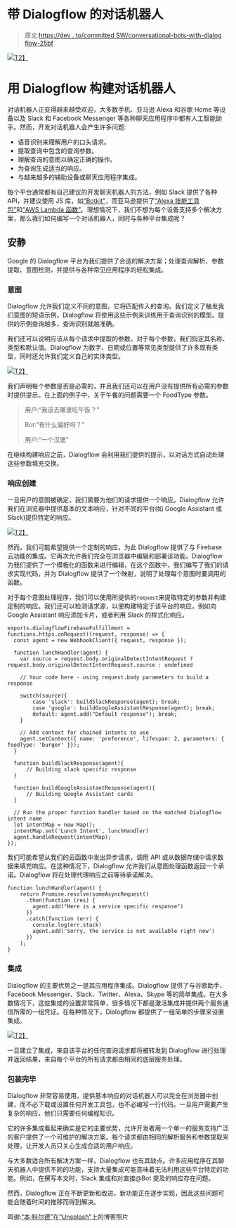 # 带 Dialogflow 的对话机器人

> 原文:[https://dev . to/committed SW/conversational-bots-with-dialog flow-25bf](https://dev.to/committedsw/conversational-bots-with-dialogflow-25bf)

[![](../Images/08e6ff5350cd9659685be5d012d8862a.png)T2】](///static/google-home-mini-0f63541f5ca4f55b776e67ed87a255ce-be74e.jpeg)

# 用 Dialogflow 构建对话机器人

对话机器人正变得越来越受欢迎，大多数手机、亚马逊 Alexa 和谷歌 Home 等设备以及 Slack 和 Facebook Messenger 等各种聊天应用程序中都有人工智能助手。然而，开发对话机器人会产生许多问题:

*   语音识别来理解用户的口头请求。
*   提取查询中包含的查询参数。
*   理解查询的意图以确定正确的操作。
*   为查询生成适当的响应。
*   与越来越多的辅助设备或聊天应用程序集成。

每个平台通常都有自己建议的开发聊天机器人的方法，例如 Slack 提供了各种 API，并建议使用 JS 库，如[“Botkit”](https://botkit.ai/)，而亚马逊提供了[“Alexa 技能工具包”](https://developer.amazon.com/alexa-skills-kit)和[“AWS Lambda 函数”](https://aws.amazon.com/lambda/)。理想情况下，我们不想为每个设备支持多个解决方案，那么我们如何编写一个对话机器人，同时与各种平台集成呢？

## 安静

Google 的 Dialogflow 平台为我们提供了合适的解决方案；处理查询解析、参数提取、意图检测，并提供与各种常见应用程序的轻松集成。

### 意图

Dialogflow 允许我们定义不同的意图，它将匹配传入的查询。我们定义了触发我们意图的短语示例，Dialogflow 将使用这些示例来训练用于查询识别的模型。提供的示例查询越多，查询识别就越准确。

我们还可以说明应该从每个请求中提取的参数。对于每个参数，我们指定其名称、类型和默认值。Dialogflow 为数字、日期或位置等常见类型提供了许多现有类型，同时还允许我们定义自己的实体类型。

[![](../Images/037aed71baef9bb979ea2b519eb2a3d3.png)T2】](///static/Intent-3537221a7fcc2749e3efb7a61e238fb6-59a72.png)

我们声明每个参数是否是必需的，并且我们还可以在用户没有提供所有必需的参数时提供提示。在上面的例子中，关于午餐的问题需要一个 FoodType 参数。

> 用户:“我该去哪里吃午饭？”
> 
> Bot:“有什么偏好吗？”
> 
> 用户:“一个汉堡”

在继续构建响应之前，Dialogflow 会利用我们提供的提示，以对话方式自动处理这些参数填充交换。

### 响应创建

一旦用户的意图被确定，我们需要为他们的请求提供一个响应。Dialogflow 允许我们在浏览器中提供基本的文本响应，针对不同的平台(如 Google Assistant 或 Slack)提供特定的响应。

[![](../Images/005b476871458a364d7463830393e5c4.png)T2】](///static/Response-ab784c4e3c1f734a176c6a85119d5388-5082f.png)

然而，我们可能希望提供一个定制的响应，为此 Dialogflow 提供了与 Firebase 云功能的集成。它再次允许我们完全在浏览器中编辑和部署该功能。Dialogflow 为我们提供了一个模板化的函数来进行编辑，在这个函数中，我们编写了我们的请求实现代码，并为 Dialogflow 提供了一个映射，说明了处理每个意图时要调用的函数。

对于每个意图处理程序，我们可以使用所提供的`request`来提取特定的参数并构建定制的响应。我们还可以检测请求源，以便构建特定于该平台的响应，例如向 Google Assistant 响应添加卡片，或者利用 Slack 的样式化响应。

```
exports.dialogflowFirebaseFulfillment = functions.https.onRequest((request, response) => {
  const agent = new WebhookClient({ request, response });

  function lunchHandler(agent) {
    var source = request.body.originalDetectIntentRequest ? request.body.originalDetectIntentRequest.source : undefined

    // Your code here - using request.body parameters to build a response

    switch(source){
        case 'slack': buildSlackResponse(agent); break;
        case 'google': buildGoogleAssistantResponse(agent); break;
        default: agent.add("Default response"); break;
    }

    // Add context for chained intents to use
    agent.setContext({ name: 'preference', lifespan: 2, parameters: { foodType: 'burger' }});
  }

  function buildSlackResponse(agent){
      // Building slack specific response
  }

  function buildGoogleAssistantResponse(agent){
      // Building Google Assistant cards
  }

  // Run the proper function handler based on the matched Dialogflow intent name
  let intentMap = new Map();
  intentMap.set('Lunch Intent', lunchHandler)
  agent.handleRequest(intentMap);
}); 
```

我们可能希望从我们的云函数中发出异步请求，调用 API 或从数据存储中请求数据来填充响应。在这种情况下，Dialogflow 允许我们从意图处理函数返回一个承诺。Dialogflow 将在处理代理响应之前等待承诺解决。

```
function lunchHandler(agent) {
    return Promise.resolve(someAsyncRequest()
      .then(function (res) {
        agent.add("Here is a service specific response")
      })
      .catch(function (err) {
        console.log(err.stack)
        agent.add('Sorry, the service is not available right now')
      })
    );
} 
```

### 集成

Dialogflow 的主要优势之一是其应用程序集成。Dialogflow 提供了与谷歌助手、Facebook Messenger、Slack、Twitter、Alexa、Skype 等的简单集成。在大多数情况下，这些集成的设置非常简单，很多情况下都是激活集成并提供两个服务通信所需的一组凭证。在每种情况下，Dialogflow 都提供了一组简单的步骤来设置集成。

[![](../Images/44aeb341bbc3f4131799dd448f4e4fb6.png)T2】](///static/Facebook-aa46daefb118bde939fc7bdaff80c8f1-ed1e1.png)

一旦建立了集成，来自该平台的任何查询请求都将被转发到 Dialogflow 进行处理并返回结果，来自每个平台的所有请求都由相同的底层服务处理。

### 包装完毕

Dialogflow 非常容易使用，提供基本响应的对话机器人可以完全在浏览器中创建，而不必下载或设置任何开发工具包，也不必编写一行代码。一旦用户需要产生复杂的响应，他们只需要任何编程知识。

它的许多集成看起来确实是它的主要优势，允许开发者用一个单一的服务支持广泛的客户提供了一个可维护的解决方案。每个请求都由相同的解析服务和参数提取来处理，让开发人员只关心生成合适的用户响应。

与大多数适合所有解决方案一样，Dialogflow 也有其缺点。许多应用程序在其聊天机器人中提供不同的功能，支持大量集成可能意味着无法利用这些平台特定的功能。例如，在撰写本文时，Slack 集成和对直接@Bot 提及的响应存在问题。

然而，Dialogflow 正在不断更新和改进，新功能正在逐步实现，因此这些问题可能会随着时间的推移而得到解决。

鸣谢:[“本·科尔德”](https://unsplash.com/photos/d6dxQwmxV2Q?utm_source=unsplash&utm_medium=referral&utm_content=creditCopyText)在[“Unsplash”](https://unsplash.com/search/photos/google?utm_source=unsplash&utm_medium=referral&utm_content=creditCopyText)上的博客照片